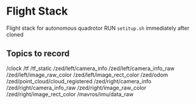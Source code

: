 # Flight Stack 
Flight stack for autonomous quadrotor
RUN `setitup.sh` immediately after cloned

## Topics to record
 
/clock /tf /tf_static /zed/left/camera_info /zed/left/camera_info_raw /zed/left/image_raw_color /zed/left/image_rect_color /zed/odom /zed/point_cloud/cloud_registered /zed/right/camera_info /zed/right/camera_info_raw /zed/right/image_raw_color /zed/right/image_rect_color /mavros/imu/data_raw
